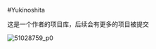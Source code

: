 #Yukinoshita

这是一个作者的项目库，后续会有更多的项目被提交

![51028759_p0](https://user-images.githubusercontent.com/69574926/120952747-3beb1180-c77e-11eb-8865-ee448a819a4d.jpg)

